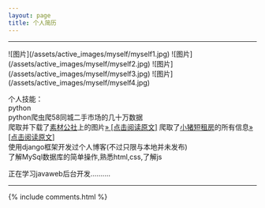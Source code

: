 ```yaml
---
layout: page
title: 个人简历 
---
```

<div border="2">
<hr />
![图片](/assets/active_images/myself/myself1.jpg)
![图片](/assets/active_images/myself/myself2.jpg)
![图片](/assets/active_images/myself/myself3.jpg)
![图片](/assets/active_images/myself/myself4.jpg)
<p>个人技能：<br />
python<br />python爬虫爬58同城二手市场的几十万数据<br />
爬取并下载了<a href="http://www.tooopen.com/">素材公社</a>上的图片<a href="http://qiuguofeng.com/2017/01/爬虫系列二/">» [点击阅读原文]</a>
爬取了<a href="http://bj.xiaozhu.com/">小猪短租房</a>的所有信息<a href="http://qiuguofeng.com/2017/01/爬虫系列一/">» [点击阅读原文]</a>
<br />
使用django框架开发过个人博客(不过只限与本地并未发布)<br />
了解MySql数据库的简单操作,熟悉html,css,了解js</p>
<p>正在学习javaweb后台开发..........</p>
<hr />
</div>
{% include comments.html %}



